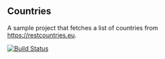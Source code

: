 ## Countries

A sample project that fetches a list of countries from https://restcountries.eu.

[![Build Status](https://travis-ci.org/mapostolakis/Countries.svg?branch=dev)](https://travis-ci.org/mapostolakis/Countries)